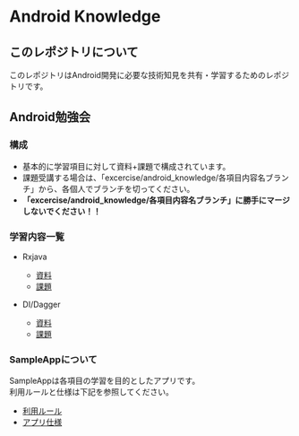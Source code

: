 # Android Knowledge
## このレポジトリについて
このレポジトリはAndroid開発に必要な技術知見を共有・学習するためのレポジトリです。  

## Android勉強会
### 構成
- 基本的に学習項目に対して資料+課題で構成されています。
- 課題受講する場合は、「excercise/android_knowledge/各項目内容名ブランチ」から、各個人でブランチを切ってください。  
- **「excercise/android_knowledge/各項目内容名ブランチ」に勝手にマージしないでください！！**

### 学習内容一覧
- Rxjava
  - [資料](https://github.com/nyanc0/Android/wiki/doc_RxJava)
  - [課題](https://github.com/nyanc0/Android/wiki/ex_Rxjava)

- DI/Dagger
  - [資料](https://github.com/nyanc0/Android/wiki/doc_DI_Dagger)
  - [課題](https://github.com/nyanc0/Android/wiki/ex_DI_Dagger)

### SampleAppについて
SampleAppは各項目の学習を目的としたアプリです。  
利用ルールと仕様は下記を参照してください。

- [利用ルール](https://github.com/nyanc0/Android/wiki#sampleappの利用ルール)
- [アプリ仕様](https://github.com/nyanc0/Android/wiki#sampleappの仕様)
